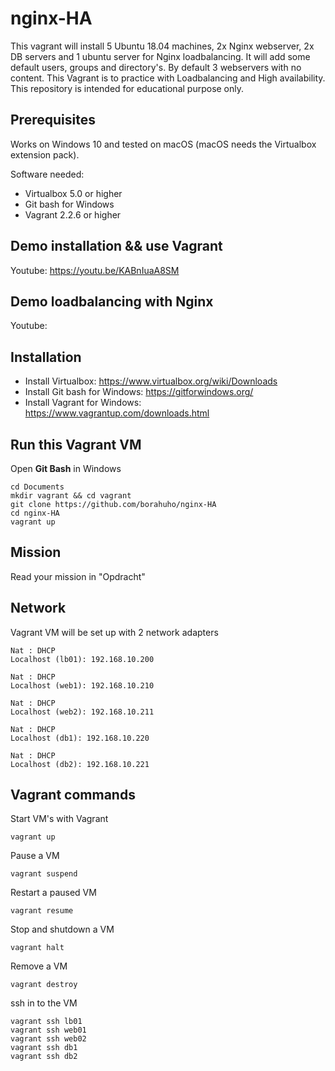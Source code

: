 # nginx-HA

This vagrant will install 5 Ubuntu 18.04 machines, 2x Nginx webserver, 2x DB servers and 1 ubuntu server for Nginx loadbalancing.
It will add some default users, groups and directory's. By default 3 webservers with no content.
This Vagrant is to practice with Loadbalancing and High availability.
This repository is intended for educational purpose only.


## Prerequisites

Works on Windows 10 and tested on macOS (macOS needs the Virtualbox extension pack).

Software needed:
* Virtualbox 5.0 or higher
* Git bash for Windows
* Vagrant 2.2.6 or higher


## Demo installation && use Vagrant

Youtube: https://youtu.be/KABnIuaA8SM


## Demo loadbalancing with Nginx

Youtube: 


## Installation

* Install Virtualbox: https://www.virtualbox.org/wiki/Downloads
* Install Git bash for Windows: https://gitforwindows.org/
* Install Vagrant for Windows: https://www.vagrantup.com/downloads.html

## Run this Vagrant VM
Open **Git Bash** in Windows
```
cd Documents
mkdir vagrant && cd vagrant
git clone https://github.com/borahuho/nginx-HA
cd nginx-HA
vagrant up
```
## Mission

Read your mission in "Opdracht"

## Network
Vagrant VM will be set up with 2 network adapters
```
Nat : DHCP
Localhost (lb01): 192.168.10.200

Nat : DHCP
Localhost (web1): 192.168.10.210

Nat : DHCP
Localhost (web2): 192.168.10.211

Nat : DHCP
Localhost (db1): 192.168.10.220

Nat : DHCP
Localhost (db2): 192.168.10.221
```
## Vagrant commands
Start VM's with Vagrant
```
vagrant up
```
Pause a VM
```
vagrant suspend
```
Restart a paused VM
```
vagrant resume
```
Stop and shutdown a VM
```
vagrant halt
```
Remove a VM
```
vagrant destroy
```
ssh in to the VM
```
vagrant ssh lb01
vagrant ssh web01
vagrant ssh web02
vagrant ssh db1
vagrant ssh db2
```

